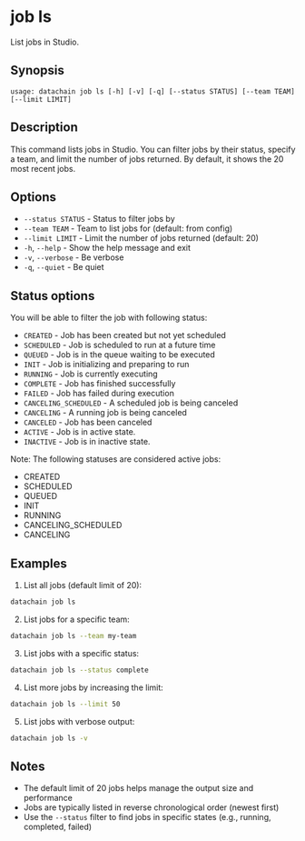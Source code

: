 # job ls

List jobs in Studio.

## Synopsis

```usage
usage: datachain job ls [-h] [-v] [-q] [--status STATUS] [--team TEAM] [--limit LIMIT]
```

## Description

This command lists jobs in Studio. You can filter jobs by their status, specify a team, and limit the number of jobs returned. By default, it shows the 20 most recent jobs.


## Options

* `--status STATUS` - Status to filter jobs by
* `--team TEAM` - Team to list jobs for (default: from config)
* `--limit LIMIT` - Limit the number of jobs returned (default: 20)
* `-h`, `--help` - Show the help message and exit
* `-v`, `--verbose` - Be verbose
* `-q`, `--quiet` - Be quiet

## Status options

You will be able to filter the job with following status:

* `CREATED` - Job has been created but not yet scheduled
* `SCHEDULED` - Job is scheduled to run at a future time
* `QUEUED` - Job is in the queue waiting to be executed
* `INIT` - Job is initializing and preparing to run
* `RUNNING` - Job is currently executing
* `COMPLETE` - Job has finished successfully
* `FAILED` - Job has failed during execution
* `CANCELING_SCHEDULED` - A scheduled job is being canceled
* `CANCELING` - A running job is being canceled
* `CANCELED` - Job has been canceled
* `ACTIVE` - Job is in active state.
* `INACTIVE` - Job is in inactive state.

Note: The following statuses are considered active jobs:
- CREATED
- SCHEDULED
- QUEUED
- INIT
- RUNNING
- CANCELING_SCHEDULED
- CANCELING


## Examples

1. List all jobs (default limit of 20):
```bash
datachain job ls
```

2. List jobs for a specific team:
```bash
datachain job ls --team my-team
```

3. List jobs with a specific status:
```bash
datachain job ls --status complete
```

4. List more jobs by increasing the limit:
```bash
datachain job ls --limit 50
```

5. List jobs with verbose output:
```bash
datachain job ls -v
```

## Notes

* The default limit of 20 jobs helps manage the output size and performance
* Jobs are typically listed in reverse chronological order (newest first)
* Use the `--status` filter to find jobs in specific states (e.g., running, completed, failed)
